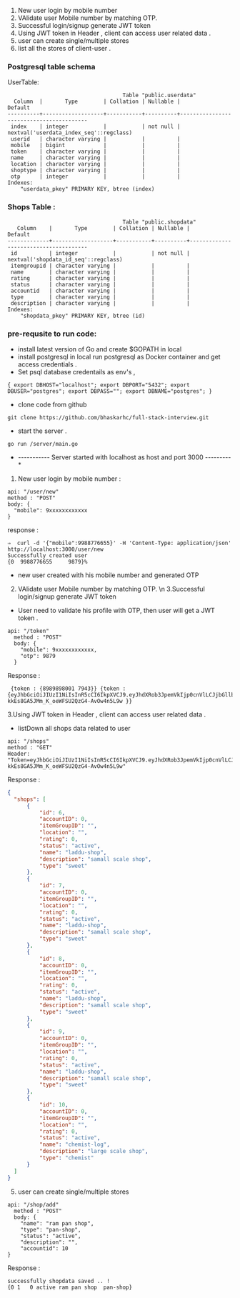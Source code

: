 1. New user login by mobile number
2. VAlidate user Mobile number by matching OTP.
3. Successful login/signup generate JWT token
4. Using JWT token in Header , client can access user related data .
5. user can create single/multiple stores
6. list all the stores of client-user .




### Postgresql table schema 
UserTable: 
```
                                    Table "public.userdata"
  Column  |       Type        | Collation | Nullable |                 Default                 
----------+-------------------+-----------+----------+-----------------------------------------
 index    | integer           |           | not null | nextval('userdata_index_seq'::regclass)
 userid   | character varying |           |          | 
 mobile   | bigint            |           |          | 
 token    | character varying |           |          | 
 name     | character varying |           |          | 
 location | character varying |           |          | 
 shoptype | character varying |           |          | 
 otp      | integer           |           |          | 
Indexes:
    "userdata_pkey" PRIMARY KEY, btree (index)

```

### Shops Table :

```
                                    Table "public.shopdata"
   Column    |       Type        | Collation | Nullable |               Default                
-------------+-------------------+-----------+----------+--------------------------------------
 id          | integer           |           | not null | nextval('shopdata_id_seq'::regclass)
 itemgroupid | character varying |           |          | 
 name        | character varying |           |          | 
 rating      | character varying |           |          | 
 status      | character varying |           |          | 
 accountid   | character varying |           |          | 
 type        | character varying |           |          | 
 description | character varying |           |          | 
Indexes:
    "shopdata_pkey" PRIMARY KEY, btree (id)
```


### pre-requsite to run code: 
- install latest version of Go and create $GOPATH in local
- install postgresql in local <or> run postgresql as Docker container and get access credentials .
- Set psql database credentails as env's ,
```
{ export DBHOST="localhost"; export DBPORT="5432"; export DBUSER="postgres"; export DBPASS=""; export DBNAME="postgres"; }
```

- clone code from github 
```
git clone https://github.com/bhaskarhc/full-stack-interview.git
```
- start the  server .
```
go run /server/main.go
```
* ----------- Server started with localhost as host and port 3000  --------- *

1. New user login by mobile number :
  ```
  api: "/user/new" 
  method : "POST"
  body: {
    "mobile": 9xxxxxxxxxxxx
  }
  ```
  response : 
  ```
  ⇒  curl -d '{"mobile":9988776655}' -H 'Content-Type: application/json' http://localhost:3000/user/new
Successfully created user 
 {0  9988776655     9879}%      
 ```

 - new user created with his mobile number and generated OTP

2. VAlidate user Mobile number by matching OTP. \n 3.Successful login/signup generate JWT token

 - User need to validate his profile with OTP, then user will get a JWT token .

```
api: "/token" 
  method : "POST"
  body: {
    "mobile": 9xxxxxxxxxxxx,
    "otp": 9879
  }
  ```

  Response :

  ```
   {token : {8989898001 7943}} {token : {eyJhbGciOiJIUzI1NiIsInR5cCI6IkpXVCJ9.eyJhdXRob3JpemVkIjp0cnVlLCJjbGllbnQiOjg5ODk4OTgwMDEsImV4cCI6MTYxMjM2NzIyM30.FqHECg-kkEs8GA5JMm_K_oeWFSU2QzG4-AvOw4n5L9w }}
   ```
3.Using JWT token in Header , client can access user related data .

  - listDown all shops data related to user
  ```
  api: "/shops" 
  method : "GET"
  Header: "Token=eyJhbGciOiJIUzI1NiIsInR5cCI6IkpXVCJ9.eyJhdXRob3JpemVkIjp0cnVlLCJjbGllbnQiOjg5ODk4OTgwMDEsImV4cCI6MTYxMjM2NzIyM30.FqHECg-kkEs8GA5JMm_K_oeWFSU2QzG4-AvOw4n5L9w"
  ```

  Response :
  ```json
  {
    "shops": [
        {
            "id": 6,
            "accountID": 0,
            "itemGroupID": "",
            "location": "",
            "rating": 0,
            "status": "active",
            "name": "laddu-shop",
            "description": "samall scale shop",
            "type": "sweet"
        },
        {
            "id": 7,
            "accountID": 0,
            "itemGroupID": "",
            "location": "",
            "rating": 0,
            "status": "active",
            "name": "laddu-shop",
            "description": "samall scale shop",
            "type": "sweet"
        },
        {
            "id": 8,
            "accountID": 0,
            "itemGroupID": "",
            "location": "",
            "rating": 0,
            "status": "active",
            "name": "laddu-shop",
            "description": "samall scale shop",
            "type": "sweet"
        },
        {
            "id": 9,
            "accountID": 0,
            "itemGroupID": "",
            "location": "",
            "rating": 0,
            "status": "active",
            "name": "laddu-shop",
            "description": "samall scale shop",
            "type": "sweet"
        },
        {
            "id": 10,
            "accountID": 0,
            "itemGroupID": "",
            "location": "",
            "rating": 0,
            "status": "active",
            "name": "chemist-log",
            "description": "large scale shop",
            "type": "chemist"
        }
    ]
}
```
5. user can create single/multiple stores

```
api: "/shop/add" 
  method : "POST"
  body: {
    "name": "ram pan shop",
    "type": "pan-shop",
    "status": "active",
    "description": "",
    "accountid": 10
}
  ```

  Response :
  ```
  successfully shopdata saved .. ! 
 {0 1   0 active ram pan shop  pan-shop}
 ```





